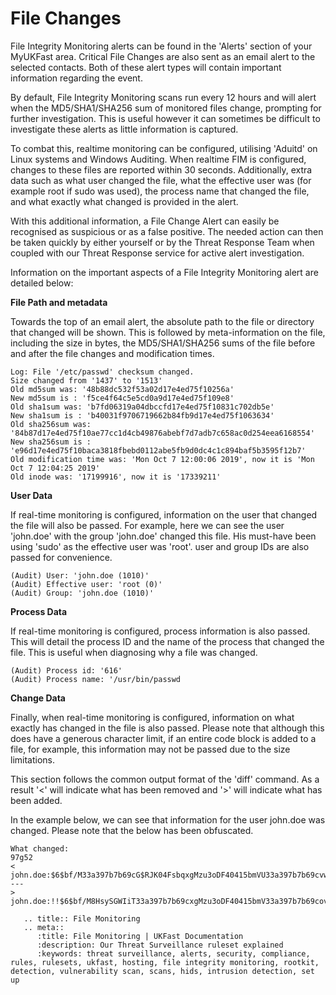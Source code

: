  # File Changes

File Integrity Monitoring alerts can be found in the 'Alerts' section of your MyUKFast area. Critical File Changes are also sent as an email alert to the selected contacts. Both of these alert types will contain important information regarding the event.

By default, File Integrity Monitoring scans run every 12 hours and will alert when the MD5/SHA1/SHA256 sum of monitored files change, prompting for further investigation. This is useful however it can sometimes be difficult to investigate these alerts as little information is captured.

 To combat this, realtime monitoring can be configured, utilising 'Aduitd' on Linux systems and Windows Auditing. When realtime FIM is configured, changes to these files are reported within 30 seconds. Additionally, extra data such as what user changed the file, what the effective user was (for example root if sudo was used), the process name that changed the file, and what exactly what changed is provided in the alert.

 With this additional information, a File Change Alert can easily be recognised as suspicious or as a false positive. The needed action can then be taken quickly by either yourself or by the Threat Response Team when coupled with our Threat Response service for active alert investigation. 

 Information on the important aspects of a File Integrity Monitoring alert are detailed below:

 **File Path and metadata**

 Towards the top of an email alert, the absolute path to the file or directory that changed will be shown. This is followed by meta-information on the file, including the size in bytes, the MD5/SHA1/SHA256 sums of the file before and after the file changes and modification times.

 ```
 Log: File '/etc/passwd' checksum changed.
 Size changed from '1437' to '1513'
 Old md5sum was: '48b88dc532f53a02d17e4ed75f10256a'
 New md5sum is : 'f5ce4f64c5e5cd0a9d17e4ed75f109e8'
 Old sha1sum was: 'b7fd06319a04dbccfd17e4ed75f10831c702db5e'
 New sha1sum is : 'b40031f9706719662b84fb9d17e4ed75f1063634'
 Old sha256sum was: '84b87d17e4ed75f10ae77cc1d4cb49876abebf7d7adb7c658ac0d254eea6168554'
 New sha256sum is : 'e96d17e4ed75f10baca3818fbebd0112abe5fb9d0dc4c1c894baf5b3595f12b7'
 Old modification time was: 'Mon Oct 7 12:00:06 2019', now it is 'Mon Oct 7 12:04:25 2019'
 Old inode was: '17199916', now it is '17339211'
 ```

 **User Data**

 If real-time monitoring is configured, information on the user that changed the file will also be passed. For example, here we can see the user 'john.doe' with the group 'john.doe' changed this file. His must-have been using 'sudo' as the effective user was 'root'. user and group IDs are also passed for convenience.

 ```
 (Audit) User: 'john.doe (1010)'
 (Audit) Effective user: 'root (0)'
 (Audit) Group: 'john.doe (1010)'
 ```

 **Process Data**

 If real-time monitoring is configured, process information is also passed. This will detail the process ID and the name of the process that changed the file. This is useful when diagnosing why a file was changed.

 ```
 (Audit) Process id: '616'
 (Audit) Process name: '/usr/bin/passwd
 ```

 **Change Data**

 Finally, when real-time monitoring is configured, information on what exactly has changed in the file is also passed. Please note that although this does have a generous character limit, if an entire code block is added to a file, for example, this information may not be passed due to the size limitations. 

 This section follows the common output format of the 'diff' command. As a result '<' will indicate what has been removed and '>' will indicate what has been added.

 In the example below, we can see that information for the user john.doe was changed. Please note that the below has been obfuscated.

 ```
 What changed:
 97g52
 < john.doe:$6$bf/M33a397b7b69cG$RJK04FsbqxgMzu3oDF40415bmVU33a397b7b69cvwAZUxjxJYjv0mQ94Isz3ajfmm6kSEDGu/dQEdsdsCxOOHVj/:17325:0:93429:1:::
 ---
 > john.doe:!!$6$bf/M8HsySGWIiT33a397b7b69cxgMzu3oDF40415bmV33a397b7b69covwAZUxjxJYjv0mQ94Isz3ajfmm6kSEDGu/dQEMjCxOOHVj/:15576::99739:1:::
 ```
 
```eval_rst
   .. title:: File Monitoring
   .. meta::
      :title: File Monitoring | UKFast Documentation
      :description: Our Threat Surveillance ruleset explained
      :keywords: threat surveillance, alerts, security, compliance, rules, rulesets, ukfast, hosting, file integrity monitoring, rootkit, detection, vulnerability scan, scans, hids, intrusion detection, set up
```